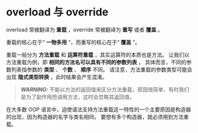# overload 与 override

overload 常被翻译为 **重载** ，override 常被翻译为 **重写** 或者 **覆盖** 。

重载的核心在于“ **一物多用** ”，而重写的核心在于“ **覆盖** ”。

重载一般分为 **方法重载** 和 **运算符重载** ，其实运算符的本质也是方法。
让我们以方法重载为例，即 **相同的方法名可以具有不同的参数列表** ，
具体而言，不同的参数列表指参数的 **类型** 、 **个数** 、 **顺序** 不同。
请注意，方法重载的参数类型可能会出现 **隐式类型转换** ，此时结果会产生混淆。

> **_WARNING:_** 不能以方法的返回值来区分方法重载，原因很简单，有时我们是为了副作用而调用方法，这时会忽略其返回值。

在大多数 OOP 语言中，迫使语法支持方法重载这一特性的一个主要原因是构造器的出现，因为构造器的名字与类名相同，
要想有多个构造器，就必须用到方法重载。
